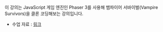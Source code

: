 이 강의는 JavaScript 게임 엔진인 Phaser 3를 사용해 뱀파이어 서바이벌(Vampire Survivors)을 클론 코딩해보는 강의입니다.

- 수업 자료 : [링크](https://www.notion.so/paullabworkspace/Phaser-4466eea85201408ebd32591bdd7e820c)
